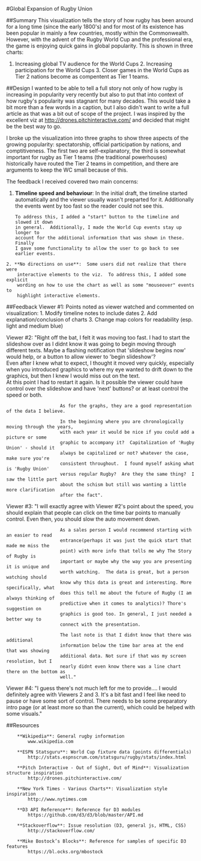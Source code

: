 #Global Expansion of Rugby Union

##Summary
This visualization tells the story of how rugby has been around for a long time
(since the early 1800's) and for most of its existence has been popular in mainly
a few countries, mostly within the Commonwealth.  However, with the advent of the
Rugby World Cup and the professional era, the game is enjoying quick gains in 
global popularity.  This is shown in three charts:
  1. Increasing global TV audience for the World Cups
	2. Increasing participation for the World Cups
	3. Closer games in the World Cups as Tier 2 nations become as compentent as
     Tier 1 teams.

##Design
I wanted to be able to tell a full story not only of how rugby is increasing in 
popularity very recently but also to put that into context of how rugby's 
popularity was stagnant for many decades.  This would take a bit more than a 
few words in a caption, but I also didn't want to write a full article as that
was a bit out of scope of the project.  I was inspired by the excellent viz at
 http://drones.pitchinteractive.com/ and decided that might be the best way to go.
 
I broke up the visualization into three graphs to show three aspects of the growing
popularity: spectatorship, official participation by nations, and comptitiveness.
The first two are self-explanatory, the third is somewhat important for rugby
as Tier 1 teams (the traditional powerhouses) historically have routed the Tier 2
teams in competition, and there are arguments to keep the WC small because of this.

The feedback I received covered two main concerns:

  1. **Timeline speed and behaviour**:  In the initial draft, the timeline started 
	   automatically and the viewer usually wasn't preparted for it.  Additionally
		 the events went by too fast so the reader could not see this.
		 
		 To address this, I added a "start" button to the timeline and slowed it down
		 in general.  Additionally, I made the World Cup events stay up longer to 
		 account for the additional information that was shown in these.  Finally
		 I gave some functionality to allow the user to go back to see earlier events.
		 
	2. **No directions on use**:  Some users did not realize that there were
		interactive elements to the viz.  To address this, I added some explicit 
		wording on how to use the chart as well as some "mouseover" events to 
		highlight interactive elements.
		 

##Feedback
Viewer #1:  Points noted as viewer watched and commented on visualization:
							1. Modify timeline notes to include dates
							2. Add explanation/conclusion of charts
							3. Change map colors for readability (esp. light and medium blue)

Viewer #2:	"Right off the bat, I felt it was moving too fast.  I had to start the
						slideshow over as I didnt know it was going to begin moving through 
						different texts.  Maybe a flashing notification that 'slideshow begins 
						now' would help, or a button to allow viewer to 'begin slideshow'?  
						Even after I knew what to expect, I thought it moved very quickly, 
						especially when you introduced graphics to where my eye wanted to drift 
						down to the graphics, but then I knew I would miss out on the text.  
						At this point I had to restart it again.  Is it possible the viewer 
						could have control over the slideshow and have 'next' buttons?  or at 
						least control the speed or both.

						As for the graphs, they are a good representation of the data I believe.  

						In the beginning where you are chronologically moving through the years, 
						with each year it would be nice if you could add a picture or some 
						graphic to accompany it?  Capitalization of 'Rugby Union' - should it 
						always be capitalized or not? whatever the case, make sure you're 
						consistent throughout.  I found myself asking what is 'Rugby Union' 
						versus regular Rugby?  Are they the same thing?  I saw the little part
						about the schism but still was wanting a little more clarification 
						after the fact".

Viewer #3:	"I will exactly agree with Viewer #2's point about the speed, you 
						should explain that people can click on the time bar points to
						manually control. Even then, you should slow the auto movement down. 

						As a sales person I would recommend starting with an easier to read 
						entrance(perhaps it was just the quick start that made me miss the 
						point) with more info that tells me why The Story of Rugby is 
						important or maybe why the way you are presenting it is unique and 
						worth watching.  The data is great, but a person watching should 
						know why this data is great and interesting. More specifically, what
						does this tell me about the future of Rugby (I am always thinking of
						predictive when it comes to analytics)? Thore's suggestion on 
						graphics is good too. In general, I just needed a better way to 
						connect with the presentation.

						The last note is that I didnt know that there was additional 
						information below the time bar area at the end that was showing 
						additional data. Not sure if that was my screen resolution, but I 
						nearly didnt even know there was a line chart there on the bottom as 
						well."

Viewer #4: "I guess there's not much left for me to provide....  I would 
						definitely agree with Viewers 2 and 3.  It's a bit fast and I feel 
						like need to pause or have some sort of control.  There needs to be 
						some preparatory intro page (or at least more so than the current),
						which could be helped with some visuals."

##Resources 

		**Wikipedia**: General rugby information
			www.wikipedia.com
			
		**ESPN Statsguru**: World Cup fixture data (points differentials)
			http://stats.espnscrum.com/statsguru/rugby/stats/index.html

		**Pitch Interactive - Out of Sight, Out of Mind**: Visualization structure inspiration
			http://drones.pitchinteractive.com/
			
		**New York Times - Various Charts**: Visualization style inspiration
			http://www.nytimes.com

		**D3 API Reference**: Reference for D3 modules
			https://github.com/d3/d3/blob/master/API.md
			
		**Stackoverflow**: Issue resolution (D3, general js, HTML, CSS)
			http://stackoverflow.com/
			
		**Mike Bostock’s Blocks**: Reference for samples of specific D3 features
			https://bl.ocks.org/mbostock